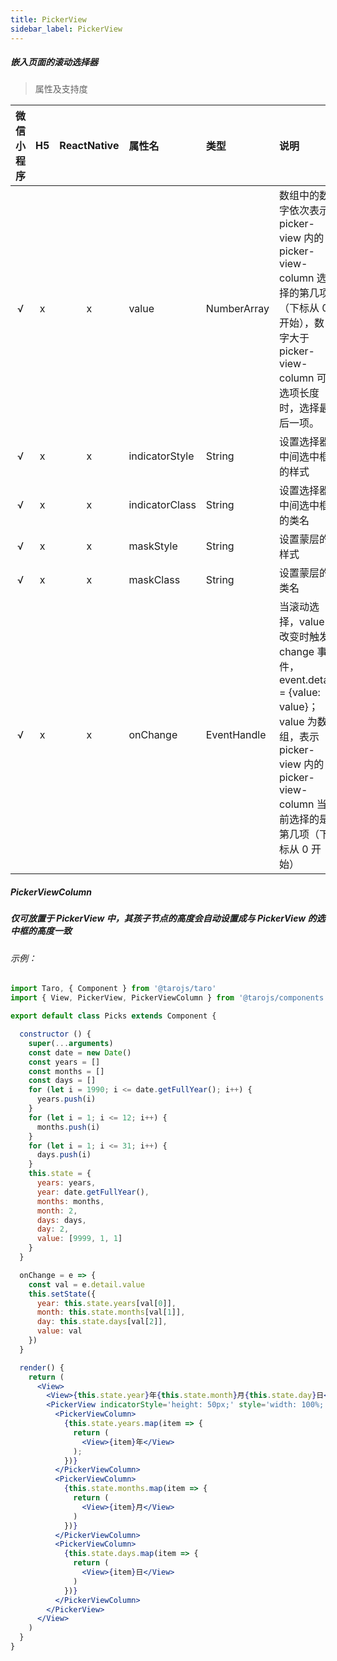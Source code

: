 ```yaml
---
title: PickerView
sidebar_label: PickerView
---
```


##### 嵌入页面的滚动选择器

> 属性及支持度

| 微信小程序 | H5 | ReactNative| 属性名 | 类型  | 说明 |
| :-: | :-: | :-: | :- | :- | :- |
| √ | x | x | value      | NumberArray |  数组中的数字依次表示 picker-view 内的 picker-view-column 选择的第几项（下标从 0 开始），数字大于 picker-view-column 可选项长度时，选择最后一项。    |
| √ | x | x | indicatorStyle  | String    | 设置选择器中间选中框的样式 |
| √ | x | x | indicatorClass      | String   | 设置选择器中间选中框的类名   |
| √ | x | x | maskStyle | String  | 设置蒙层的样式  |
| √ | x | x | maskClass | String| 设置蒙层的类名     |
| √ | x | x | onChange   | EventHandle | 当滚动选择，value 改变时触发 change 事件，event.detail = {value: value}；value 为数组，表示 picker-view 内的 picker-view-column 当前选择的是第几项（下标从 0 开始） |

##### PickerViewColumn

##### 仅可放置于 PickerView 中，其孩子节点的高度会自动设置成与 PickerView 的选中框的高度一致


###### 示例：

```jsx
import Taro, { Component } from '@tarojs/taro'
import { View, PickerView, PickerViewColumn } from '@tarojs/components'

export default class Picks extends Component {

  constructor () {
    super(...arguments)
    const date = new Date()
    const years = []
    const months = []
    const days = []
    for (let i = 1990; i <= date.getFullYear(); i++) {
      years.push(i)
    }
    for (let i = 1; i <= 12; i++) {
      months.push(i)
    }
    for (let i = 1; i <= 31; i++) {
      days.push(i)
    }
    this.state = {
      years: years,
      year: date.getFullYear(),
      months: months,
      month: 2,
      days: days,
      day: 2,
      value: [9999, 1, 1]
    }
  }

  onChange = e => {
    const val = e.detail.value
    this.setState({
      year: this.state.years[val[0]],
      month: this.state.months[val[1]],
      day: this.state.days[val[2]],
      value: val
    })
  }

  render() {
    return (
      <View>
        <View>{this.state.year}年{this.state.month}月{this.state.day}日</View>
        <PickerView indicatorStyle='height: 50px;' style='width: 100%; height: 300px;' value={this.state.value} onChange={this.onChange}>
          <PickerViewColumn>
            {this.state.years.map(item => {
              return (
                <View>{item}年</View>
              );
            })}
          </PickerViewColumn>
          <PickerViewColumn>
            {this.state.months.map(item => {
              return (
                <View>{item}月</View>
              )
            })}
          </PickerViewColumn>
          <PickerViewColumn>
            {this.state.days.map(item => {
              return (
                <View>{item}日</View>
              )
            })}
          </PickerViewColumn>
        </PickerView>
      </View>
    )
  }
}

```
